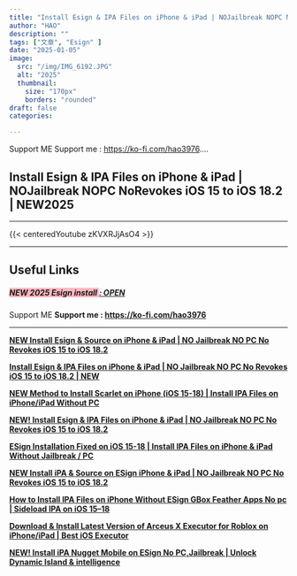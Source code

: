 ```yaml
---
title: "Install Esign & IPA Files on iPhone & iPad | NOJailbreak NOPC NoRevokes iOS 15 to iOS 18.2 | NEW2025"
author: "HAO"
description: ""
tags: ["文章", "Esign" ]
date: "2025-01-05"
image:
  src: "/img/IMG_6192.JPG"
  alt: "2025"
  thumbnail:
    size: "170px"
    borders: "rounded"
draft: false
categories:

---
```


Support ME 
Support me : https://ko-fi.com/hao3976....
<!--more-->

## **Install Esign & IPA Files on iPhone & iPad | NOJailbreak NOPC NoRevokes iOS 15 to iOS 18.2 | NEW2025**

---
{{< centeredYoutube zKVXRJjAsO4 >}}


---

## **Useful Links**

##### **<font style="background: #ffb5be">NEW 2025 Esign install </font>** **[  : OPEN](https://github.com/lemonplxsy/SolarCheats)**

Support ME 
**Support me : https://ko-fi.com/hao3976**

---

**[NEW Install Esign & Source on iPhone & iPad | NO Jailbreak NO PC No Revokes iOS 15 to iOS 18.2](https://youtu.be/6v36u9J26ZA)**

**[Install Esign & IPA Files on iPhone & iPad | NO Jailbreak NO PC No Revokes iOS 15 to iOS 18.2 | NEW](https://youtu.be/ygGUh-kUyd0)**

**[NEW Method to Install Scarlet on iPhone (iOS 15-18) | Install IPA Files on iPhone/iPad Without PC](https://youtu.be/jKOxTGtw5Io)**

**[NEW! Install Esign & IPA Files on iPhone & iPad | NO Jailbreak NO PC No Revokes iOS 15 to iOS 18.2](https://youtu.be/CifAaIlf8J0)**

**[ESign Installation Fixed on iOS 15-18 | Install IPA Files on iPhone & iPad Without Jailbreak / PC](https://youtu.be/QHFRzVgpCsQ)**

**[NEW Install iPA & Source on ESign iPhone & iPad | NO Jailbreak NO PC No Revokes iOS 15 to iOS 18.2](https://youtu.be/8zuNH1s0FcM)**

**[How to Install IPA Files on iPhone Without ESign GBox Feather Apps No pc | Sideload IPA on iOS 15–18](https://youtu.be/fXHU9EDGykw)**

**[Download & Install Latest Version of Arceus X Executor for Roblox on iPhone/iPad | Best iOS Executor](https://youtu.be/B97c2iFOmjY)**

**[NEW! Install iPA Nugget Mobile on ESign No PC,Jailbreak | Unlock Dynamic Island & intelligence](https://youtu.be/NG-mlEVlh1g)**
